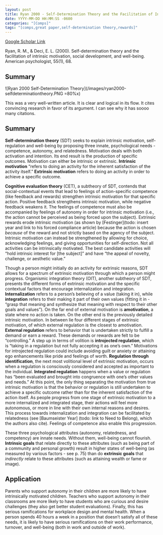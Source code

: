 ```yaml
---
layout: post
title: Ryan 2000 - Self-Determination Theory and the Facilitation of Intrinsic Motivation, Social Development, and Well-Being
date: YYYY-MM-DD HH:MM:SS -0600
categories: "[Comps]"
tags: "[comps,great paper,self-determination theory,rewards]"
---
```

[Google Scholar Link](https://scholar.google.com/scholar?hl=en&as_sdt=0%2C45&q=Self-determination+theory+and+the+facilitation+of+intrinsic+motivation%2C+social+development%2C+and+well-being&btnG=)

Ryan, R. M., & Deci, E. L. (2000). Self-determination theory and the facilitation of intrinsic motivation, social development, and well-being. American psychologist, 55(1), 68.

## Summary
![Ryan 2000 Self-Determination Theory](/images/ryan2000-selfdeterminationtheory.PNG =80%x)

This was a very well-written article.  It is clear and logical in its flow.  It cites convincing research in favor of its argument.  I can see why it has soooo many citations.

## Summary
**Self-determination theory** (SDT) seeks to explain intrinsic motivation, self-regulation and well-being by proposing three innate, psychological needs - competence, autonomy, and relatedness.  Motivation deals with both activation and intention.  Its end result is the production of specific outcomes.  Motivation can either be intrinsic or extrinsic.  **Intrinsic motivation** “refers to doing an activity for the inherent satisfaction of the activity itself.”  **Extrinsic motivation** refers to doing an activity in order to achieve a specific outcome.  

**Cognitive evaluation theory** (CET), a subtheory of SDT, contends that social-contextual events that lead to feelings of action-specific competence (like feedback and rewards) strengthen intrinsic motivation for that specific action.  Positive feedback strengthens intrinsic motivation, while negative feedback weakens it.  The feelings of competence must also be accompanied by feelings of autonomy in order for intrinsic motivation (i.e., the action cannot be perceived as being forced upon the subject).  Extrinsic rewards erode intrinsic motivation (as shown by [Festinger](todo: insert year and link to his forced compliance article) because the action is chosen _because_ of the reward and not strictly based on the agency of the subject.  Intrinsic motivation can instead be strengthened by allowing for choice, acknowledging feelings, and giving opportunities for self-direction.  Not all activities can be intrinsically motivated.  The best candidate activities will “hold intrinsic interest for [the subject]” and have “the appeal of novelty, challenge, or aesthetic value.”

Though a person might initially do an activity for extrinsic reasons, SDT allows for a spectrum of extrinsic motivation through which a person might progress.  Organismic integration theory (OIT), another subtheory of SDT, presents the different forms of extrinsic motivation and the specific contextual factors that encourage internalization and integration.  **Internalization** refers to a person’s believing of a value (taking it in), while **integration** refers to their making it part of their own values (fitting it in - “grasp that meaning and synthesize that meaning with respect to their other goals and values”).  On the far end of external motivation is **amotivation**, a state where no action is taken.  On the other end is the previously detailed intrinsic motivation.  In between lie four different stages of extrinsic motivation, of which external regulation is the closest to amotivation.  **External regulation** refers to behavior that is undertaken strictly to fulfill a demand or earn a reward.  These demands or rewards are felt to be “controlling.”  A step up in terms of volition is **introjected regulation**, which is “taking in a regulation but not fully accepting it as one’s own.”  Motivations for introjected regulation could include avoiding guilt or anxiety or attaining ego enhancements like pride and feelings of worth.  **Regulation through identification**, the next most volitional level of extrinsic motivation, occurs when a regulation is consciously considered and accepted as important to the individual.  **Integrated regulation** happens when a value or regulation has “been evaluated and brought into congruence with one’s other values and needs.”  At this point, the only thing separating the motivation from true intrinsic motivation is that the behavior or regulation is still undertaken to achieve a specific outcome rather than for the inherent satisfaction of the action itself.  As people progress from one stage of extrinsic motivation to a more internalized and integrated stage, their actions will feel more autonomous, or more in line with their own internal reasons and desires.  This process towards internalization and integration can be facilitated by relatedness (see [Baumseister Year] (todo: link to Need to Belong), which the authors also cite).  Feelings of competence also enable this progression.

These three psychological attributes (autonomy, relatedness, and competency) are innate needs.  Without them, well-being cannot flourish.  **Intrinsic goals** that relate directly to these attributes (such as being part of a community and personal growth) result in higher states of well-being (as measured by various factors - see p. 75) than do **extrinsic goals** that _indirectly_ relate to these attributes (such as attaining wealth or fame or image).

## Application
Parents who support autonomy in their children are more likely to have intrinsically motivated children.  Teachers who support autonomy in their classrooms are more likely to have students who are curious and desire challenges (they also get better student evaluations).  Finally, this has serious ramifications for workplace design and mental health.  When a person spends 40 hours a week in a position that doesn’t satisfy all of these needs, it is likely to have serious ramifications on their work performance, turnover, and well-being (both in work and outside of work).
